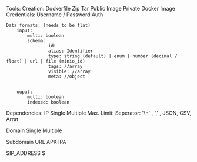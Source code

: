 Tools:
    Creation:
        Dockerfile
        Zip
        Tar
        Public Image
        Private Docker Image
            Credentials:
                Username / Password
                Auth




    Data formats: (needs to be flat)
        input:
            multi: boolean
            schema:
                -   id:
                    alias: Identifier
                    type: string (default) | enum | number (decimal / float) | url | file (minio_id)
                    tags: //array
                    visible: //array
                    meta: //object


        ouput:
            multi: boolean
            indexed: boolean


<!-- Config -->
<!-- TODO -->


<!-- Input  -->
Dependencies:
IP
    Single
    Multiple
        Max. Limit:
        Seperator: '\n' , ',' , JSON, CSV, Arrat
     


Domain
    Single
    Multiple


Subdomain
URL
APK
IPA





$IP_ADDRESS
$